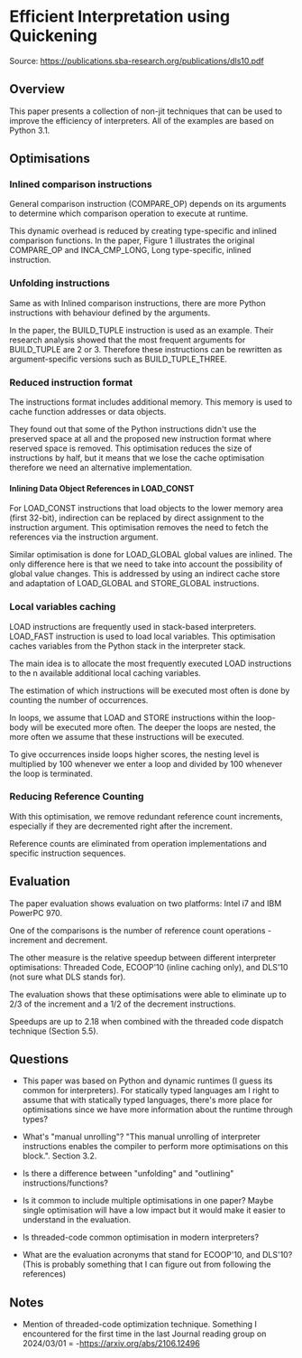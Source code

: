 # Efficient Interpretation using Quickening

Source: https://publications.sba-research.org/publications/dls10.pdf

## Overview

This paper presents a collection of non-jit techniques that can be used to improve the efficiency of interpreters. All of the examples are based on Python 3.1.

##  Optimisations

### Inlined comparison instructions

General comparison instruction (COMPARE_OP) depends on its arguments to determine which comparison operation to execute at runtime. 

This dynamic overhead is reduced by creating type-specific and inlined comparison functions. In the paper, Figure 1 illustrates the original COMPARE_OP and INCA_CMP_LONG, Long type-specific, inlined instruction.


### Unfolding instructions

Same as with Inlined comparison instructions, there are more Python instructions with behaviour defined by the arguments.

In the paper, the BUILD_TUPLE instruction is used as an example.
Their research analysis showed that the most frequent arguments for BUILD_TUPLE are 2 or 3. Therefore these instructions can be rewritten as argument-specific versions such as BUILD_TUPLE_THREE.


### Reduced instruction format

The instructions format includes additional memory. This memory is used to cache function addresses or data objects.  

They found out that some of the Python instructions didn't use the preserved space at all and the proposed new instruction format where reserved space is removed. This optimisation reduces the size of instructions by half, but it means that we lose the cache optimisation therefore we need an alternative implementation.

#### Inlining Data Object References in LOAD_CONST

For LOAD_CONST instructions that load objects to the lower memory area (first 32-bit), indirection can be replaced by direct assignment to the instruction argument. This optimisation removes the need to fetch the references via the instruction argument.

Similar optimisation is done for LOAD_GLOBAL global values are inlined. The only difference here is that we need to take into account the possibility of global value changes. This is addressed by using an indirect cache store and adaptation of LOAD_GLOBAL and STORE_GLOBAL instructions.


### Local variables caching

LOAD instructions are frequently used in stack-based interpreters.
LOAD_FAST instruction is used to load local variables. 
This optimisation caches variables from the Python stack in the interpreter stack. 

The main idea is to allocate the most frequently executed LOAD instructions to the n available additional local caching variables.

The estimation of which instructions will be executed most often is done by counting the number of occurrences.

In loops, we assume that LOAD and STORE instructions within the loop-body will be executed more often. The deeper the loops are nested, the more often we assume that these instructions will be executed.

To give occurrences inside loops higher scores, the nesting level is multiplied by 100 whenever we enter a loop and divided by 100 whenever the loop is terminated.


### Reducing Reference Counting 

With this optimisation, we remove redundant reference count increments, especially if they are decremented right after the increment.

Reference counts are eliminated from operation implementations and specific instruction sequences.


## Evaluation

The paper evaluation shows evaluation on two platforms: Intel i7 and IBM PowerPC 970.

One of the comparisons is the number of reference count operations - increment and decrement.

The other measure is the relative speedup between different interpreter optimisations: Threaded Code, ECOOP'10 (inline caching only), and DLS'10 (not sure what DLS stands for).

The evaluation shows that these optimisations were able to eliminate up to 2/3 of the increment and a 1/2 of the decrement instructions. 

Speedups are up to 2.18 when combined with the threaded code dispatch technique (Section 5.5).

## Questions

- This paper was based on Python and dynamic runtimes (I guess its common for interpreters). For statically typed languages am I right to assume that with statically typed languages, there's more place for optimisations since we have more information about the runtime through types?

- What's "manual unrolling"? "This manual unrolling of interpreter instructions enables the compiler to perform more optimisations on this block.". Section 3.2.

- Is there a difference between "unfolding" and "outlining" instructions/functions?

- Is it common to include multiple optimisations in one paper? Maybe single optimisation will have a low impact but it would make it easier to understand in the evaluation.

- Is threaded-code common optimisation in modern interpreters?
  
- What are the evaluation acronyms that stand for ECOOP'10, and DLS'10? (This is probably something that I can figure out from following the references)

## Notes

- Mention of threaded-code optimization technique. Something I encountered for the first time in the last Journal reading group on 2024/03/01 = -https://arxiv.org/abs/2106.12496
